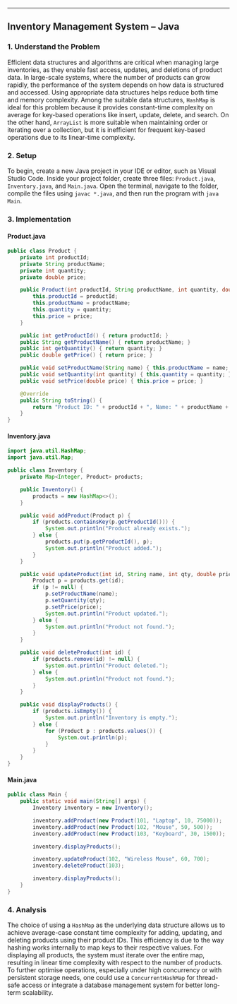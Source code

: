 ---

## Inventory Management System – Java

### 1. Understand the Problem

Efficient data structures and algorithms are critical when managing large inventories, as they enable fast access, updates, and deletions of product data. In large-scale systems, where the number of products can grow rapidly, the performance of the system depends on how data is structured and accessed. Using appropriate data structures helps reduce both time and memory complexity. Among the suitable data structures, `HashMap` is ideal for this problem because it provides constant-time complexity on average for key-based operations like insert, update, delete, and search. On the other hand, `ArrayList` is more suitable when maintaining order or iterating over a collection, but it is inefficient for frequent key-based operations due to its linear-time complexity.

### 2. Setup

To begin, create a new Java project in your IDE or editor, such as Visual Studio Code. Inside your project folder, create three files: `Product.java`, `Inventory.java`, and `Main.java`. Open the terminal, navigate to the folder, compile the files using `javac *.java`, and then run the program with `java Main`.

### 3. Implementation

#### Product.java

```java
public class Product {
    private int productId;
    private String productName;
    private int quantity;
    private double price;

    public Product(int productId, String productName, int quantity, double price) {
        this.productId = productId;
        this.productName = productName;
        this.quantity = quantity;
        this.price = price;
    }

    public int getProductId() { return productId; }
    public String getProductName() { return productName; }
    public int getQuantity() { return quantity; }
    public double getPrice() { return price; }

    public void setProductName(String name) { this.productName = name; }
    public void setQuantity(int quantity) { this.quantity = quantity; }
    public void setPrice(double price) { this.price = price; }

    @Override
    public String toString() {
        return "Product ID: " + productId + ", Name: " + productName + ", Quantity: " + quantity + ", Price: ₹" + price;
    }
}
```

#### Inventory.java

```java
import java.util.HashMap;
import java.util.Map;

public class Inventory {
    private Map<Integer, Product> products;

    public Inventory() {
        products = new HashMap<>();
    }

    public void addProduct(Product p) {
        if (products.containsKey(p.getProductId())) {
            System.out.println("Product already exists.");
        } else {
            products.put(p.getProductId(), p);
            System.out.println("Product added.");
        }
    }

    public void updateProduct(int id, String name, int qty, double price) {
        Product p = products.get(id);
        if (p != null) {
            p.setProductName(name);
            p.setQuantity(qty);
            p.setPrice(price);
            System.out.println("Product updated.");
        } else {
            System.out.println("Product not found.");
        }
    }

    public void deleteProduct(int id) {
        if (products.remove(id) != null) {
            System.out.println("Product deleted.");
        } else {
            System.out.println("Product not found.");
        }
    }

    public void displayProducts() {
        if (products.isEmpty()) {
            System.out.println("Inventory is empty.");
        } else {
            for (Product p : products.values()) {
                System.out.println(p);
            }
        }
    }
}
```

#### Main.java

```java
public class Main {
    public static void main(String[] args) {
        Inventory inventory = new Inventory();

        inventory.addProduct(new Product(101, "Laptop", 10, 75000));
        inventory.addProduct(new Product(102, "Mouse", 50, 500));
        inventory.addProduct(new Product(103, "Keyboard", 30, 1500));

        inventory.displayProducts();

        inventory.updateProduct(102, "Wireless Mouse", 60, 700);
        inventory.deleteProduct(103);

        inventory.displayProducts();
    }
}
```

### 4. Analysis

The choice of using a `HashMap` as the underlying data structure allows us to achieve average-case constant time complexity for adding, updating, and deleting products using their product IDs. This efficiency is due to the way hashing works internally to map keys to their respective values. For displaying all products, the system must iterate over the entire map, resulting in linear time complexity with respect to the number of products. To further optimise operations, especially under high concurrency or with persistent storage needs, one could use a `ConcurrentHashMap` for thread-safe access or integrate a database management system for better long-term scalability.
